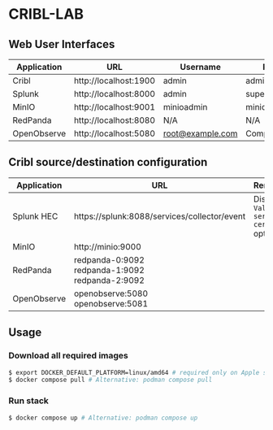 # CRIBL-LAB

## Web User Interfaces
| Application | URL | Username | Password |
|-|-|-|-|
| Cribl | http://localhost:1900 | admin | admin |
| Splunk | http://localhost:8000 | admin | superadmin |
| MinIO | http://localhost:9001 | minioadmin | minioadmin |
| RedPanda | http://localhost:8080 | N/A | N/A |
| OpenObserve | http://localhost:5080 | root@example.com | Complexpass#123 |

## Cribl source/destination configuration
| Application | URL | Remarks |
|-|-|-|
| Splunk HEC | https://splunk:8088/services/collector/event | Disable `Validate server certs` option
| MinIO | http://minio:9000 | |
| RedPanda| redpanda-0:9092 </br> redpanda-1:9092 </br> redpanda-2:9092
| OpenObserve | openobserve:5080 </br> openobserve:5081

## Usage
### Download all required images
```sh
$ export DOCKER_DEFAULT_PLATFORM=linux/amd64 # required only on Apple silicon
$ docker compose pull # Alternative: podman compose pull
```

### Run stack
```sh
$ docker compose up # Alternative: podman compose up
```